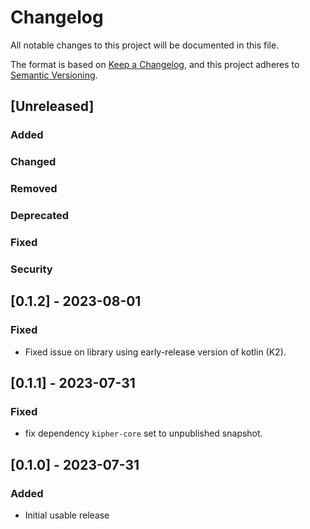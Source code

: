 # Changelog

All notable changes to this project will be documented in this file.

The format is based on [Keep a Changelog](https://keepachangelog.com/en/1.0.0/),
and this project adheres to [Semantic Versioning](https://semver.org/spec/v2.0.0.html).

## [Unreleased]

### Added

### Changed

### Removed

### Deprecated

### Fixed

### Security

## [0.1.2] - 2023-08-01

### Fixed

- Fixed issue on library using early-release version of kotlin (K2).

## [0.1.1] - 2023-07-31

### Fixed

- fix dependency `kipher-core` set to unpublished snapshot.

## [0.1.0] - 2023-07-31

### Added

- Initial usable release

